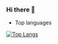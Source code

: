 ### Hi there 👋


- Top languages

[![Top Langs](https://github-readme-stats.vercel.app/api/top-langs/?username=JuanFKurucz)](https://github.com/anuraghazra/github-readme-stats)

<!--
**JuanFKurucz/JuanFKurucz** is a ✨ _special_ ✨ repository because its `README.md` (this file) appears on your GitHub profile.

Here are some ideas to get you started:

- 🔭 I’m currently working on ...
- 🌱 I’m currently learning ...
- 👯 I’m looking to collaborate on ...
- 🤔 I’m looking for help with ...
- 💬 Ask me about ...
- 📫 How to reach me: ...
- 😄 Pronouns: ...
- ⚡ Fun fact: ...
-->
